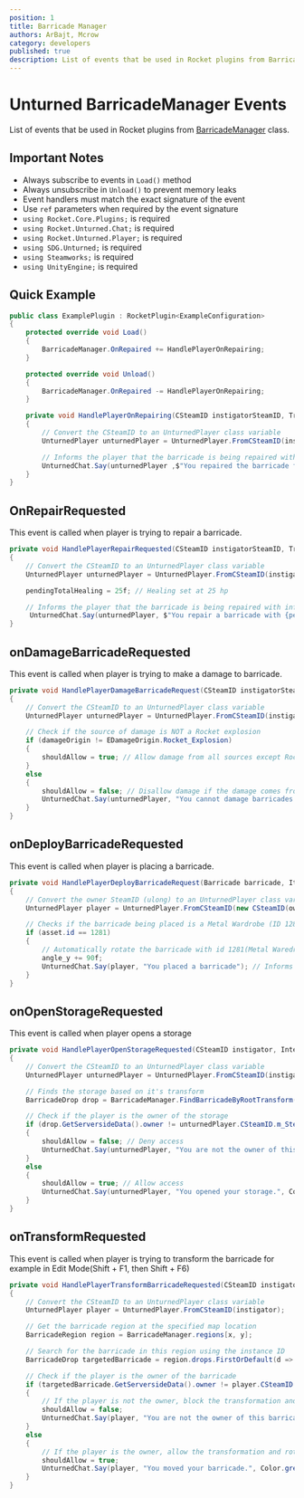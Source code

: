 ```yaml
---
position: 1
title: Barricade Manager
authors: ArBajt, Mcrow
category: developers
published: true
description: List of events that be used in Rocket plugins from BarricadeManager class.
---
```

# Unturned BarricadeManager Events
List of events that be used in Rocket plugins from [BarricadeManager]() class.
## Important Notes
- Always subscribe to events in `Load()` method
- Always unsubscribe in `Unload()` to prevent memory leaks
- Event handlers must match the exact signature of the event
- Use `ref` parameters when required by the event signature
- `using Rocket.Core.Plugins;` is required
- `using Rocket.Unturned.Chat;` is required
- `using Rocket.Unturned.Player;` is required
- `using SDG.Unturned;` is required
- `using Steamworks;` is required
- `using UnityEngine;` is required

## Quick Example
```csharp
public class ExamplePlugin : RocketPlugin<ExampleConfiguration>
{
    protected override void Load()
    {
        BarricadeManager.OnRepaired += HandlePlayerOnRepairing;
    }

    protected override void Unload()
    {
        BarricadeManager.OnRepaired -= HandlePlayerOnRepairing;
    }

    private void HandlePlayerOnRepairing(CSteamID instigatorSteamID, Transform barricadeTransform, float totalHealing)
    {
        // Convert the CSteamID to an UnturnedPlayer class variable
        UnturnedPlayer unturnedPlayer = UnturnedPlayer.FromCSteamID(instigatorSteamID);

        // Informs the player that the barricade is being repaired with information on how much hp it is being repaired for 
        UnturnedChat.Say(unturnedPlayer ,$"You repaired the barricade for {totalHealing} HP.!", Color.green);
    }
}
```

## OnRepairRequested
This event is called when player is trying to repair a barricade.
```csharp
private void HandlePlayerRepairRequested(CSteamID instigatorSteamID, Transform barricadeTransform, ref float pendingTotalHealing, ref bool shouldAllow)
{
    // Convert the CSteamID to an UnturnedPlayer class variable
    UnturnedPlayer unturnedPlayer = UnturnedPlayer.FromCSteamID(instigatorSteamID);

    pendingTotalHealing = 25f; // Healing set at 25 hp

    // Informs the player that the barricade is being repaired with information on how much hp it is being repaired for 
     UnturnedChat.Say(unturnedPlayer, $"You repair a barricade with {pendingTotalHealing} hp", Color.green);
}
```

## onDamageBarricadeRequested
This event is called when player is trying to make a damage to barricade.
```csharp
private void HandlePlayerDamageBarricadeRequest(CSteamID instigatorSteamID, Transform barricadeTransform, ref ushort pendingTotalDamage, ref bool shouldAllow, EDamageOrigin damageOrigin)
{
    // Convert the CSteamID to an UnturnedPlayer class variable
    UnturnedPlayer unturnedPlayer = UnturnedPlayer.FromCSteamID(instigatorSteamID);

    // Check if the source of damage is NOT a Rocket explosion
    if (damageOrigin != EDamageOrigin.Rocket_Explosion)
    {
        shouldAllow = true; // Allow damage from all sources except Rocket explosions
    }
    else
    {
        shouldAllow = false; // Disallow damage if the damage comes from a Rocket explosion
        UnturnedChat.Say(unturnedPlayer, "You cannot damage barricades with Rocket explosions!"); // Inform the player that Rocket explosions cannot damage barricades
    }
}
```

## onDeployBarricadeRequested
This event is called when player is placing a barricade.
```csharp
private void HandlePlayerDeployBarricadeRequest(Barricade barricade, ItemBarricadeAsset asset, Transform hit, ref Vector3 point, ref float angle_x, ref float angle_y, ref float angle_z, ref ulong owner, ref ulong group, ref bool shouldAllow)
{
    // Convert the owner SteamID (ulong) to an UnturnedPlayer class variable
    UnturnedPlayer player = UnturnedPlayer.FromCSteamID(new CSteamID(owner));

    // Checks if the barricade being placed is a Metal Wardrobe (ID 1281)
    if (asset.id == 1281)
    {
        // Automatically rotate the barricade with id 1281(Metal Waredrobe) to 90 degrees on the Y axis
        angle_y += 90f;
        UnturnedChat.Say(player, "You placed a barricade"); // Informs the player that he has placed a barricade.
    }
}
```

## onOpenStorageRequested
This event is called when player opens a storage
```csharp
private void HandlePlayerOpenStorageRequested(CSteamID instigator, InteractableStorage storage, ref bool shouldAllow)
{
    // Convert the CSteamID to an UnturnedPlayer class variable
    UnturnedPlayer unturnedPlayer = UnturnedPlayer.FromCSteamID(instigator);

    // Finds the storage based on it's transform
    BarricadeDrop drop = BarricadeManager.FindBarricadeByRootTransform(storage.transform);

    // Check if the player is the owner of the storage
    if (drop.GetServersideData().owner != unturnedPlayer.CSteamID.m_SteamID)
    {
        shouldAllow = false; // Deny access
        UnturnedChat.Say(unturnedPlayer, "You are not the owner of this storage!", Color.red);
    }
    else
    {
        shouldAllow = true; // Allow access
        UnturnedChat.Say(unturnedPlayer, "You opened your storage.", Color.green);
    }
}
```

## onTransformRequested
This event is called when player is trying to transform the barricade for example in Edit Mode(Shift + F1, then Shift + F6)
```csharp
private void HandlePlayerTransformBarricadeRequested(CSteamID instigator, byte x, byte y, ushort plant, uint instanceID, ref Vector3 point, ref byte angle_x, ref byte angle_y, ref byte angle_z, ref bool shouldAllow)
{
    // Convert the CSteamID to an UnturnedPlayer class variable
    UnturnedPlayer player = UnturnedPlayer.FromCSteamID(instigator);

    // Get the barricade region at the specified map location
    BarricadeRegion region = BarricadeManager.regions[x, y];

    // Search for the barricade in this region using the instance ID
    BarricadeDrop targetedBarricade = region.drops.FirstOrDefault(d => d.instanceID == instanceID);

    // Check if the player is the owner of the barricade
    if (targetedBarricade.GetServersideData().owner != player.CSteamID.m_SteamID)
    {
        // If the player is not the owner, block the transformation and rotation of the barricade
        shouldAllow = false;
        UnturnedChat.Say(player, "You are not the owner of this barricade!", Color.red);
    }
    else
    {
        // If the player is the owner, allow the transformation and rotation of the barricade
        shouldAllow = true;
        UnturnedChat.Say(player, "You moved your barricade.", Color.green);
    }
}
```
